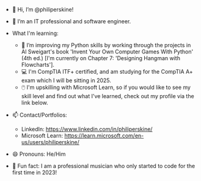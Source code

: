 - 👋 Hi, I’m @philiperskine!

- 👀 I’m an IT professional and software engineer.
  
- What I'm learning:
  - 🐍 I’m improving my Python skills by working through the projects in Al Sweigart's book 'Invent Your Own Computer Games With Python' (4th ed.) [I'm currently on Chapter 7: 'Designing Hangman with Flowcharts'].
  - 💻 I'm CompTIA ITF+ certified, and am studying for the CompTIA A+ exam which I will be sitting in 2025.
  - 🖱️ I'm upskilling with Microsoft Learn, so if you would like to see my skill level and find out what I've learned, check out my profile via the link below. 
  
- 📫 Contact/Portfolios:
  - LinkedIn: https://www.linkedin.com/in/philiperskine/
  - Microsoft Learn: https://learn.microsoft.com/en-us/users/philiperskine/ 

- 😄 Pronouns: He/Him
- 🎵 Fun fact: I am a professional musician who only started to code for the first time in 2023!

<!---
philiperskine/philiperskine is a ✨ special ✨ repository because its `README.md` (this file) appears on your GitHub profile.
You can click the Preview link to take a look at your changes.
--->
